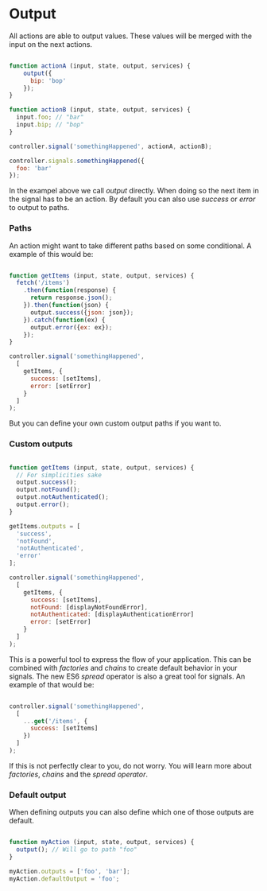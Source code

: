 # Output

All actions are able to output values. These values will be merged with the input on
the next actions.

```javascript

function actionA (input, state, output, services) {
    output({
      bip: 'bop'
    });
}

function actionB (input, state, output, services) {
  input.foo; // "bar"
  input.bip; // "bop"
}

controller.signal('somethingHappened', actionA, actionB);

controller.signals.somethingHappened({
  foo: 'bar'
});

```

In the exampel above we call *output* directly. When doing so the next item in the signal has to be an action. By default you can also use *success* or *error* to output to paths.

### Paths
An action might want to take different paths based on some conditional. A example of this would be:

```javascript

function getItems (input, state, output, services) {
  fetch('/items')
    .then(function(response) {
      return response.json();
    }).then(function(json) {
      output.success({json: json});
    }).catch(function(ex) {
      output.error({ex: ex});
    });
}

controller.signal('somethingHappened',
  [
    getItems, {
      success: [setItems],
      error: [setError]
    }
  ]
);
```

But you can define your own custom output paths if you want to.

### Custom outputs

```javascript

function getItems (input, state, output, services) {
  // For simplicities sake
  output.success();
  output.notFound();
  output.notAuthenticated();
  output.error();
}

getItems.outputs = [
  'success',
  'notFound',
  'notAuthenticated',
  'error'
];

controller.signal('somethingHappened',
  [
    getItems, {
      success: [setItems],
      notFound: [displayNotFoundError],
      notAuthenticated: [displayAuthenticationError]
      error: [setError]
    }
  ]
);
```
This is a powerful tool to express the flow of your application. This can be combined with *factories* and *chains* to create default behavior in your signals. The new ES6 *spread* operator is also a great tool for signals. An example of that would be:

```javascript

controller.signal('somethingHappened',
  [
    ...get('/items', {
      success: [setItems]
    })
  ]
);
```
If this is not perfectly clear to you, do not worry. You will learn more about *factories*, *chains* and the *spread operator*.

### Default output

When defining outputs you can also define which one of those outputs are default.

```javascript

function myAction (input, state, output, services) {
  output(); // Will go to path "foo"
}

myAction.outputs = ['foo', 'bar'];
myAction.defaultOutput = 'foo';
```
